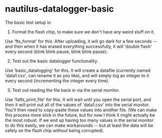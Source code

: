 # nautilus-datalogger-basic

The basic test setup is:

1. Format the flash chip, to make sure we don't have any weird stuff on it. 

Use 'fts_format' for this.  After uploading, it will go dark for a few seconds -- and then when it has erased everything successfully, it will 'double flash' every second (blink blink pause, blink blink pause).

2. Test out the basic datalogger functionality.

Use 'basic_datalogging' for this.  It will create a datafile (currently named 'data1.csv', can rename it as you like), and will simply log an integer to it every second (incrementing the integer every time).

3.  Test out reading the file back in via the serial monitor.

Use 'fatfs_print_file' for this.  It will wait until you open the serial port, and then it will print out all of the values of 'data1.csv' into the serial monitor.  You'll then need to copy-paste these values into another file.  (We can make this process more slick in the future, but for now I think it might actually be the most robust. If we end up having too many values in the serial monitor to do this easily, we can make workarounds -- but at least the data will be safely on the flash chip without being corrupted). 
